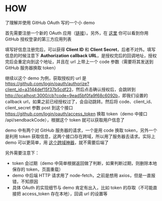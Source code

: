 # HOW

了理解并使用 GitHub OAuth 写的一个小 demo

首先需要注册一个新的 OAuth 应用（[链接](https://github.com/settings/applications/new)）。另外，在 [这里](https://github.com/settings/applications) 你可以看到你用 GitHub 授权登录的第三方应用列表

填写好信息注册完后，可以获得 **Client ID** 和 **Client Secret**，后者不对外。填写信息的时候注意下 **Authorization callback URL**，是授权完后的回调地址，授权完后会重定向到这个地址，并且在 url 上带上一个 code 参数（需要将其发送到 GitHub 服务器换取 token）

继续以这个 demo 为例，获取授权的 url 是 <https://github.com/login/oauth/authorize?client_id=a3144def15f37b5cdf23>，然后点击确认授权后，会跳转到 <http://localhost:3000/cb?code=9ead5bf0fa9f68c6092b>，即我们设置的 callback url，如果之前已经授权过了，会自动跳转。然后将 code、client_id、client_secret 参数 post 到这个接口 https://github.com/login/oauth/access_token 换取 token（demo 中接口 /api/sendbackCode），根据这个 token 就可以获取用户信息了

demo 中有两个对 GitHub 服务器的请求，一个是用 code 换取 token，另外一个是利用 token 获取信息，这两个接口存在跨域，所以用了服务器去请求。实际上 demo 可以更简单，用 [这个跨域神器](https://chrome.google.com/webstore/detail/allow-control-allow-origi/nlfbmbojpeacfghkpbjhddihlkkiljbi)，就不需要后端了

另外需要注意下：

- token 会过期（demo 中简单根据返回做了判断，如果判断过期，则删除本地保存的 token，页面重载）
- demo 中后端 HTTP 请求用了 node-fetch，之前是想用 axios，但是一直报错，不知原因
- 具体 OAuth 的实现细节与 demo 肯定有出入，比如 token 的存取（不可能直接把 access_token 存在本地），回调 url 的设置等